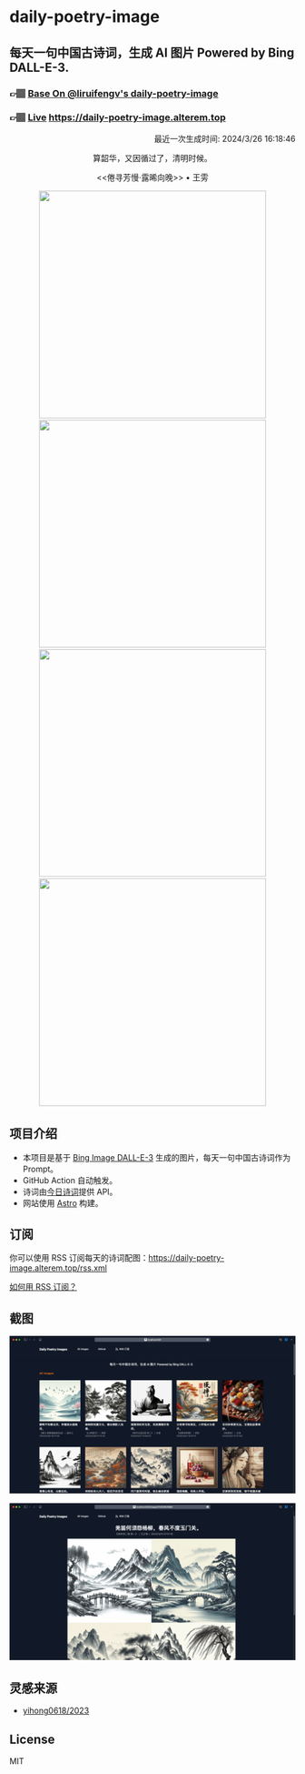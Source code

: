
# daily-poetry-image

## 每天一句中国古诗词，生成 AI 图片 Powered by Bing DALL-E-3.

### 👉🏽 [Base On @liruifengv's daily-poetry-image](https://github.com/liruifengv/daily-poetry-image)

### 👉🏽 [Live](https://daily-poetry-image.alterem.top/) https://daily-poetry-image.alterem.top

<p align="right">
  最近一次生成时间: 2024/3/26 16:18:46
</p>
<p align="center">
算韶华，又因循过了，清明时候。
</p>
<p align="center">
<<倦寻芳慢·露晞向晚>> • 王雱
</p>
<p align="center">
<img src="https://tse4.mm.bing.net/th/id/OIG3.1HOt4MDyFKxRnTCw8c5d" height="400" width="400" />
<img src="https://tse1.mm.bing.net/th/id/OIG3.HEHxJw430wc0JrhSLi89" height="400" width="400" />
<img src="https://tse4.mm.bing.net/th/id/OIG3.ZIN3pZ_LLACOKlI84o7k" height="400" width="400" />
<img src="https://tse1.mm.bing.net/th/id/OIG3.A5VqJCYB8qDjdOLU7HmT" height="400" width="400" />
</p>

## 项目介绍

-   本项目是基于 [Bing Image DALL-E-3](https://www.bing.com/images/create) 生成的图片，每天一句中国古诗词作为 Prompt。
-   GitHub Action 自动触发。
-   诗词由[今日诗词](https://www.jinrishici.com/)提供 API。
-   网站使用 [Astro](https://astro.build) 构建。

## 订阅

你可以使用 RSS 订阅每天的诗词配图：https://daily-poetry-image.alterem.top/rss.xml

[如何用 RSS 订阅？](https://zhuanlan.zhihu.com/p/55026716)

## 截图

![图片列表](./screenshots/Snipaste_2023-12-28_21-00-26.png)

![图片详情](./screenshots/Snipaste_2023-12-28_21-00-53.png)

## 灵感来源

-   [yihong0618/2023](https://github.com/yihong0618/2023)

## License

MIT
